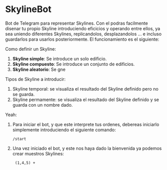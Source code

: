 # SkylineBot
Bot de Telegram para representar Skylines. Con el podras facilmente disenar tu propio Skyline introduciendo eficicios y 
operando entre ellos, ya sea uniendo diferentes Skylines, replicandolos, desplazandolos ... e incluso guardarlos para
usarlos posteriormente. El funcionamiento es el siguiente:

Como definir un Skyline:
   1) **Skyline simple**: Se introduce un solo edificio.
   2) **Skyline compuesto**: Se introduce un conjunto de edificios.
   3) **Skyline aleatorio**: Se gne

Tipos de Skyline a introducir:<br>
   1) Skyline temporal: se visualiza el resultado del Skyline definido pero no se guarda.
   2) Skyline permamente: se visualiza el resultado del Skyline definido y se guarda con un nombre dado. 

Yeah:
   1) Para iniciar el bot, y que este interprete tus ordenes, debereas iniciarlo simplemente introduciendo el siguiente
   comando:
        ```
        /start
        ```
   2) Una vez iniciado el bot, y este nos haya dado la bienvenida ya podemos crear muestros Skylines:
      ```
       (1,4,5) + 
      ``` 

